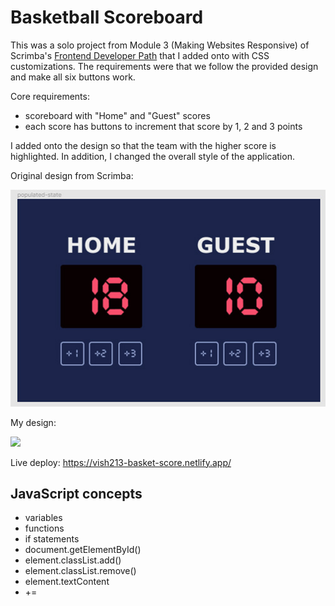 # Basketball Scoreboard

This was a solo project from Module 3 (Making Websites Responsive) of Scrimba's [Frontend Developer Path](https://scrimba.com/learn/frontend) that I added onto with CSS customizations. The requirements were that we follow the provided design and make all six buttons work.

Core requirements:

- scoreboard with "Home" and "Guest" scores
- each score has buttons to increment that score by 1, 2 and 3 points

I added onto the design so that the team with the higher score is highlighted. In addition, I changed the overall style of the application.

Original design from Scrimba:

![](https://github.com/vishalicious213/basketball-scoreboard/blob/main/scrimba-design.jpg?raw=true)

My design:

![](https://vish213-portfolio-v3.netlify.app/static/media/basketball-scoreboard.093ae856.jpg)

Live deploy: https://vish213-basket-score.netlify.app/

## JavaScript concepts

- variables
- functions
- if statements
- document.getElementById()
- element.classList.add()
- element.classList.remove()
- element.textContent
- +=

